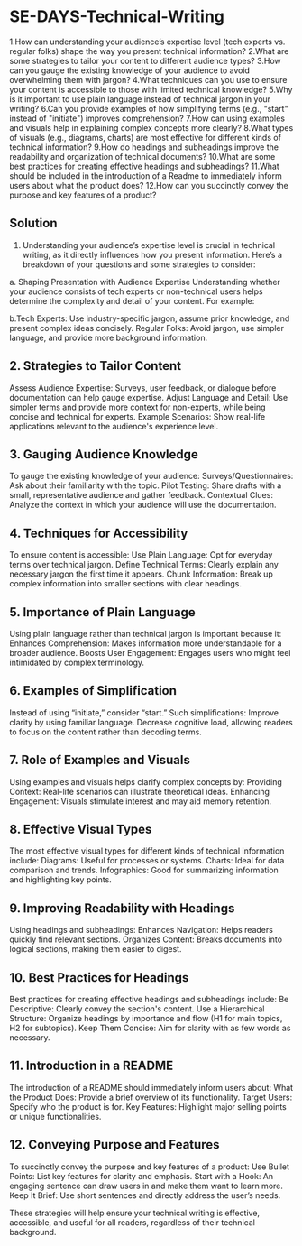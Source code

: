 # SE-DAYS-Technical-Writing

1.How can understanding your audience’s expertise level (tech experts vs. regular folks) shape the way you present technical information?
2.What are some strategies to tailor your content to different audience types?
3.How can you gauge the existing knowledge of your audience to avoid overwhelming them with jargon?
4.What techniques can you use to ensure your content is accessible to those with limited technical knowledge?
5.Why is it important to use plain language instead of technical jargon in your writing?
6.Can you provide examples of how simplifying terms (e.g., "start" instead of "initiate") improves comprehension?
7.How can using examples and visuals help in explaining complex concepts more clearly?
8.What types of visuals (e.g., diagrams, charts) are most effective for different kinds of technical information?
9.How do headings and subheadings improve the readability and organization of technical documents?
10.What are some best practices for creating effective headings and subheadings?
11.What should be included in the introduction of a Readme to immediately inform users about what the product does?
12.How can you succinctly convey the purpose and key features of a product?


## Solution
1. Understanding your audience’s expertise level is crucial in technical writing, as it directly influences how you present information. Here’s a breakdown of your questions and some strategies to consider:

a. Shaping Presentation with Audience Expertise
Understanding whether your audience consists of tech experts or non-technical users helps determine the complexity and detail of your content. For example:

b.Tech Experts: Use industry-specific jargon, assume prior knowledge, and present complex ideas concisely.
Regular Folks: Avoid jargon, use simpler language, and provide more background information.

## 2. Strategies to Tailor Content
Assess Audience Expertise: Surveys, user feedback, or dialogue before documentation can help gauge expertise.
Adjust Language and Detail: Use simpler terms and provide more context for non-experts, while being concise and technical for experts.
Example Scenarios: Show real-life applications relevant to the audience's experience level.

## 3. Gauging Audience Knowledge
To gauge the existing knowledge of your audience:
Surveys/Questionnaires: Ask about their familiarity with the topic.
Pilot Testing: Share drafts with a small, representative audience and gather feedback.
Contextual Clues: Analyze the context in which your audience will use the documentation.

## 4. Techniques for Accessibility
To ensure content is accessible:
Use Plain Language: Opt for everyday terms over technical jargon.
Define Technical Terms: Clearly explain any necessary jargon the first time it appears.
Chunk Information: Break up complex information into smaller sections with clear headings.

## 5. Importance of Plain Language
Using plain language rather than technical jargon is important because it:
Enhances Comprehension: Makes information more understandable for a broader audience.
Boosts User Engagement: Engages users who might feel intimidated by complex terminology.

## 6. Examples of Simplification
Instead of using “initiate,” consider “start.” Such simplifications:
Improve clarity by using familiar language.
Decrease cognitive load, allowing readers to focus on the content rather than decoding terms.

## 7. Role of Examples and Visuals
Using examples and visuals helps clarify complex concepts by:
Providing Context: Real-life scenarios can illustrate theoretical ideas.
Enhancing Engagement: Visuals stimulate interest and may aid memory retention.

## 8. Effective Visual Types
The most effective visual types for different kinds of technical information include:
Diagrams: Useful for processes or systems.
Charts: Ideal for data comparison and trends.
Infographics: Good for summarizing information and highlighting key points.

## 9. Improving Readability with Headings
Using headings and subheadings:
Enhances Navigation: Helps readers quickly find relevant sections.
Organizes Content: Breaks documents into logical sections, making them easier to digest.

## 10. Best Practices for Headings
Best practices for creating effective headings and subheadings include:
Be Descriptive: Clearly convey the section's content.
Use a Hierarchical Structure: Organize headings by importance and flow (H1 for main topics, H2 for subtopics).
Keep Them Concise: Aim for clarity with as few words as necessary.

## 11. Introduction in a README
The introduction of a README should immediately inform users about:
What the Product Does: Provide a brief overview of its functionality.
Target Users: Specify who the product is for.
Key Features: Highlight major selling points or unique functionalities.

## 12. Conveying Purpose and Features
To succinctly convey the purpose and key features of a product:
Use Bullet Points: List key features for clarity and emphasis.
Start with a Hook: An engaging sentence can draw users in and make them want to learn more.
Keep It Brief: Use short sentences and directly address the user’s needs.

These strategies will help ensure your technical writing is effective, accessible, and useful for all readers, regardless of their technical background. 
